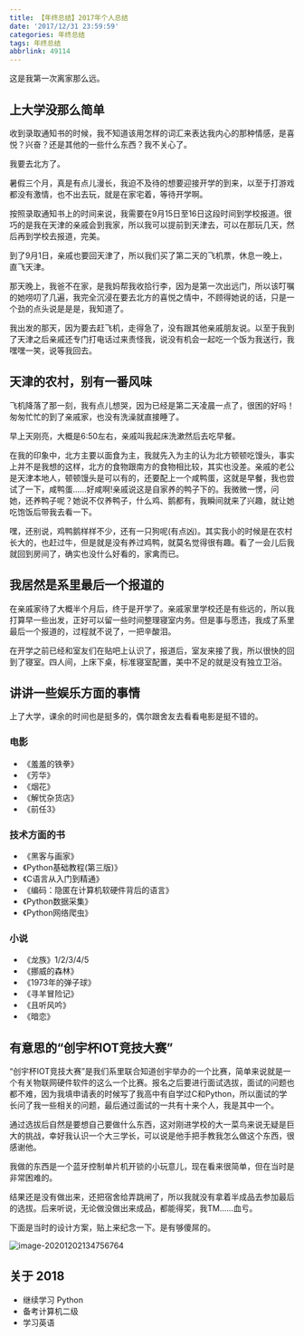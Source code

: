 ```yaml
---
title: 【年终总结】2017年个人总结
date: '2017/12/31 23:59:59'
categories: 年终总结
tags: 年终总结
abbrlink: 49114
---
```


这是我第一次离家那么远。

<!--more-->


## 上大学没那么简单

收到录取通知书的时候，我不知道该用怎样的词汇来表达我内心的那种情感，是喜悦？兴奋？还是其他的一些什么东西？我不关心了。

我要去北方了。



暑假三个月，真是有点儿漫长，我迫不及待的想要迎接开学的到来，以至于打游戏都没有激情，也不出去玩，就是在家宅着，等待开学啊。

按照录取通知书上的时间来说，我需要在9月15日至16日这段时间到学校报道。很巧的是我在天津的亲戚会到我家，所以我可以提前到天津去，可以在那玩几天，然后再到学校去报道，完美。

到了9月1日，亲戚也要回天津了，所以我们买了第二天的飞机票，休息一晚上，直飞天津。

那天晚上，我爸不在家，是我妈帮我收拾行李，因为是第一次出远门，所以该叮嘱的她唠叨了几遍，我完全沉浸在要去北方的喜悦之情中，不顾得她说的话，只是一个劲的点头说是是是，我知道了。

我出发的那天，因为要去赶飞机，走得急了，没有跟其他亲戚朋友说。以至于我到了天津之后亲戚还专门打电话过来责怪我，说没有机会一起吃一个饭为我送行，我嘿嘿一笑，说等我回去。

## 天津的农村，别有一番风味

飞机降落了那一刻，我有点儿想哭，因为已经是第二天凌晨一点了，很困的好吗！匆匆忙忙的到了亲戚家，也没有洗澡就直接睡了。

早上天刚亮，大概是6:50左右，亲戚叫我起床洗漱然后去吃早餐。

在我的印象中，北方主要以面食为主，我就先入为主的认为北方顿顿吃馒头，事实上并不是我想的这样，北方的食物跟南方的食物相比较，其实也没差。亲戚的老公是天津本地人，顿顿馒头是可以有的，还要配上一个咸鸭蛋，这就是早餐，我也尝试了一下，咸鸭蛋......好咸啊!亲戚说这是自家养的鸭子下的。我微微一愣，问她，还养鸭子呢？她说不仅养鸭子，什么鸡、鹅都有，我瞬间就来了兴趣，就让她吃饱饭后带我去看一下。

嘿，还别说，鸡鸭鹅样样不少，还有一只狗呢(有点凶)。其实我小的时候是在农村长大的，也赶过牛，但是就是没有养过鸡鸭，就莫名觉得很有趣。看了一会儿后我就回到房间了，确实也没什么好看的，家禽而已。

## 我居然是系里最后一个报道的

在亲戚家待了大概半个月后，终于是开学了。亲戚家里学校还是有些远的，所以我打算早一些出发，正好可以留一些时间整理寝室内务。但是事与愿违，我成了系里最后一个报道的，过程就不说了，一把辛酸泪。

在开学之前已经和室友们在贴吧上认识了，报道后，室友来接了我，所以很快的回到了寝室。四人间，上床下桌，标准寝室配置，美中不足的就是没有独立卫浴。

## 讲讲一些娱乐方面的事情

上了大学，课余的时间也是挺多的，偶尔跟舍友去看看电影是挺不错的。

### 电影
- 《羞羞的铁拳》
- 《芳华》
- 《烟花》
- 《解忧杂货店》
- 《前任3》

### 技术方面的书
- 《黑客与画家》
- 《Python基础教程(第三版)》
- 《C语言从入门到精通》
- 《编码：隐匿在计算机软硬件背后的语言》
- 《Python数据采集》
- 《Python网络爬虫》

### 小说
- 《龙族》1/2/3/4/5
- 《挪威的森林》
- 《1973年的弹子球》
- 《寻羊冒险记》
- 《且听风吟》
- 《暗恋》

## 有意思的“创宇杯IOT竞技大赛”

“创宇杯IOT竞技大赛”是我们系里联合知道创宇举办的一个比赛，简单来说就是一个有关物联网硬件软件的这么一个比赛。报名之后要进行面试选拔，面试的问题也都不难，因为我填申请表的时候写了我高中有自学过C和Python，所以面试的学长问了我一些相关的问题，最后通过面试的一共有十来个人，我是其中一个。

通过选拔后自然是要想自己要做什么东西，这对刚进学校的大一菜鸟来说无疑是巨大的挑战，幸好我认识一个大三学长，可以说是他手把手教我怎么做这个东西，很感谢他。

我做的东西是一个蓝牙控制单片机开锁的小玩意儿，现在看来很简单，但在当时是非常困难的。

结果还是没有做出来，还把宿舍给弄跳闸了，所以我就没有拿着半成品去参加最后的选拔。后来听说，无论做没做出来成品，都能得奖，我TM......血亏。

下面是当时的设计方案，贴上来纪念一下。是有够傻屌的。

![image-20201202134756764](D:\学习笔记\年终总结\【年终总结】2017年个人总结.assets\image-20201202134756764-16328112292402.png)


## 关于 2018

- 继续学习 Python
- 备考计算机二级
- 学习英语